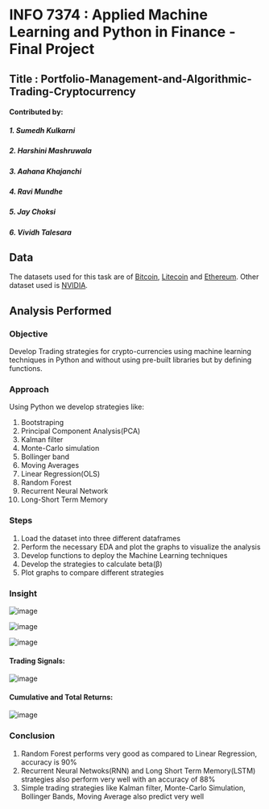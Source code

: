 # INFO 7374 : Applied Machine Learning and Python in Finance - Final Project
## Title : Portfolio-Management-and-Algorithmic-Trading-Cryptocurrency

#### Contributed by:
##### 1. Sumedh Kulkarni
##### 2. Harshini Mashruwala
##### 3. Aahana Khajanchi
##### 4. Ravi Mundhe
##### 5. Jay Choksi
##### 6. Vividh Talesara

## Data
The datasets used for this task are of [Bitcoin](https://github.com/sumedhkulkarni7/Portfolio-Management-and-Algorithmic-Trading-Cryptocurrency/blob/master/BITCOIN_Final.xlsx), [Litecoin](https://github.com/sumedhkulkarni7/Portfolio-Management-and-Algorithmic-Trading-Cryptocurrency/blob/master/LITECOIN.xlsx) and [Ethereum](https://github.com/sumedhkulkarni7/Portfolio-Management-and-Algorithmic-Trading-Cryptocurrency/blob/master/ETHEREUM.xlsx). Other dataset used is [NVIDIA](https://github.com/sumedhkulkarni7/Portfolio-Management-and-Algorithmic-Trading-Cryptocurrency/blob/master/NVDA.xlsx).

## Analysis Performed
### Objective
Develop Trading strategies for crypto-currencies using machine learning techniques in Python and without using pre-built libraries but by defining functions.

### Approach
Using Python we develop strategies like:
1. Bootstraping 
2. Principal Component Analysis(PCA)
3. Kalman filter 
4. Monte-Carlo simulation 
5. Bollinger band
6. Moving Averages 
7. Linear Regression(OLS) 
8. Random Forest
9. Recurrent Neural Network 
10. Long-Short Term Memory

### Steps
1. Load the dataset into three different dataframes
2. Perform the necessary EDA and plot the graphs to visualize the analysis
3. Develop functions to deploy the Machine Learning techniques
4. Develop the strategies to calculate beta(β)
5. Plot graphs to compare different strategies

### Insight

![image](https://user-images.githubusercontent.com/35174083/55693479-56968580-597d-11e9-9e60-6f5e23a51e13.png)

![image](https://user-images.githubusercontent.com/35174083/55693536-8e053200-597d-11e9-95d4-85da910f43b5.png)

![image](https://user-images.githubusercontent.com/35174083/55693576-c1e05780-597d-11e9-8a5a-4f733f442835.png)


#### Trading Signals:

![image](https://user-images.githubusercontent.com/35174083/55693597-de7c8f80-597d-11e9-9f75-f2ab14bc51d6.png)

#### Cumulative and Total Returns:

![image](https://user-images.githubusercontent.com/35174083/55693652-226f9480-597e-11e9-9b58-3b2255355405.png)


### Conclusion
1. Random Forest performs very good as compared to Linear Regression, accuracy is 90%
2. Recurrent Neural Netwoks(RNN) and Long Short Term Memory(LSTM) strategies also perform very well with an accuracy of 88%
3. Simple trading strategies like Kalman filter, Monte-Carlo Simulation, Bollinger Bands, Moving Average also predict very well
